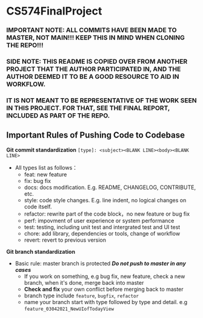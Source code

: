 # CS574FinalProject

### **IMPORTANT NOTE: ALL COMMITS HAVE BEEN MADE TO MASTER, NOT MAIN!!! KEEP THIS IN MIND WHEN CLONING THE REPO!!!**
### SIDE NOTE: THIS README IS COPIED OVER FROM ANOTHER PROJECT THAT THE AUTHOR PARTICIPATED IN, AND THE AUTHOR DEEMED IT TO BE A GOOD RESOURCE TO AID IN WORKFLOW.
### IT IS NOT MEANT TO BE REPRESENTATIVE OF THE WORK SEEN IN THIS PROJECT. FOR THAT, SEE THE FINAL REPORT, INCLUDED AS PART OF THE REPO.

## Important Rules of Pushing Code to Codebase
**Git commit standardization**
`[type]: <subject><BLANK LINE><body><BLANK LINE>`

- All types list as follows：
    - feat: new feature
    - fix: bug fix
    - docs: docs modification. E.g. README, CHANGELOG, CONTRIBUTE, etc.
    - style: code style changes. E.g. line indent, no logical changes on code itself.
    - refactor: rewrite part of the code block，no new feature or bug fix
    - perf: impovment of user experience or system performance
    - test: testing, including unit test and intergrated test and UI test
    - chore: add library, dependencies or tools, change of workflow
    - revert: revert to previous version

**Git branch standardization**
- Basic rule:  master branch is protected ***Do not push to master in any cases*** 
    - If you work on something, e.g bug fix, new feature, check a new branch, when it's done, merge back into master
    - **Check and fix** your own conflict before merging back to master
    - branch type include `feature`, `bugfix`, `refactor`
    - name your branch start with type followed by type and detail. e.g `feature_03042021_NewUIofTodayView`
